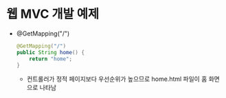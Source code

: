 
# 웹 MVC 개발 예제
- @GetMapping("/")
	```java
	@GetMapping("/")
	public String home() {
		return "home";
	}
	```
	- 컨트롤러가 정적 페이지보다 우선순위가 높으므로 home.html 파일이 홈 화면으로 나타남
